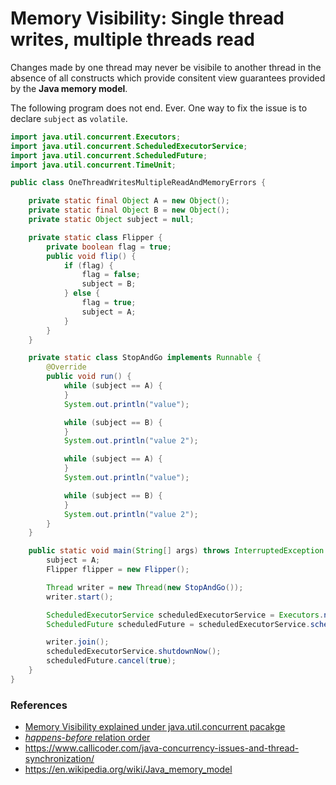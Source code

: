 # Memory Visibility: Single thread writes, multiple threads read

Changes made by one thread may never be visibile to another thread in the absence of all constructs which provide consitent view guarantees provided by the **Java memory model**.

The following program does not end. Ever. One way to fix the issue is to declare `subject` as `volatile`.

```java
import java.util.concurrent.Executors;
import java.util.concurrent.ScheduledExecutorService;
import java.util.concurrent.ScheduledFuture;
import java.util.concurrent.TimeUnit;

public class OneThreadWritesMultipleReadAndMemoryErrors {

    private static final Object A = new Object();
    private static final Object B = new Object();
    private static Object subject = null;

    private static class Flipper {
        private boolean flag = true;
        public void flip() {
            if (flag) {
                flag = false;
                subject = B;
            } else {
                flag = true;
                subject = A;
            }
        }
    }

    private static class StopAndGo implements Runnable {
        @Override
        public void run() {
            while (subject == A) {
            }
            System.out.println("value");

            while (subject == B) {
            }
            System.out.println("value 2");

            while (subject == A) {
            }
            System.out.println("value");

            while (subject == B) {
            }
            System.out.println("value 2");
        }
    }

    public static void main(String[] args) throws InterruptedException {
        subject = A;
        Flipper flipper = new Flipper();

        Thread writer = new Thread(new StopAndGo());
        writer.start();

        ScheduledExecutorService scheduledExecutorService = Executors.newScheduledThreadPool(1);
        ScheduledFuture scheduledFuture = scheduledExecutorService.scheduleWithFixedDelay(flipper::flip, 100, 100, TimeUnit.MILLISECONDS);

        writer.join();
        scheduledExecutorService.shutdownNow();
        scheduledFuture.cancel(true);
    }
}

```

### References
* [Memory Visibility explained under java.util.concurrent pacakge](https://docs.oracle.com/en/java/javase/11/docs/api/java.base/java/util/concurrent/package-summary.html#MemoryVisibility)
* [_happens-before_ relation order](https://docs.oracle.com/javase/specs/jls/se8/html/jls-17.html#jls-17.4.5)
* https://www.callicoder.com/java-concurrency-issues-and-thread-synchronization/
* https://en.wikipedia.org/wiki/Java_memory_model
